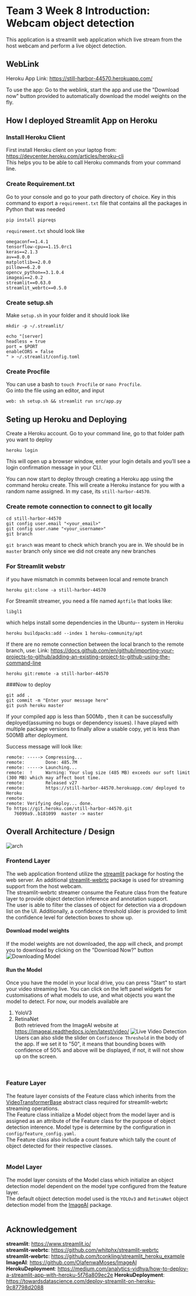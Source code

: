 # Team 3 Week 8 Introduction: Webcam object detection
This application is a streamlit web application which live stream from the host webcam and perform a live object detection.
<br/>

## WebLink
Heroku App Link: https://still-harbor-44570.herokuapp.com/
<br/>

To use the app: Go to the weblink, start the app and use the "Download now" button provided to automatically download the model weights on the fly.
<br/>

## How I deployed Streamlit App on Heroku
### Install Heroku Client
First install Heroku client on your laptop from: https://devcenter.heroku.com/articles/heroku-cli  
This helps you to be able to call Heroku commands from your command line.


### Create Requirement.txt
Go to your console and go to your path directory of choice. Key in this command to export a `requirement.txt` file that contains all the packages in Python that was needed
```
pip install pipreqs
```

`requirement.txt` should look like
```
omegaconf==1.4.1
tensorflow-cpu==1.15.0rc1
keras==2.1.3
av==8.0.0
matplotlib==2.0.0
pillow==6.2.0
opencv_python==3.1.0.4
imageai==2.0.2
streamlit==0.63.0
streamlit_webrtc==0.5.0
```
### Create setup.sh
Make `setup.sh` in your folder and it should look like
```
mkdir -p ~/.streamlit/

echo "[server]
headless = true
port = $PORT
enableCORS = false
" > ~/.streamlit/config.toml
```

### Create Procfile
You can use a bash to 
`touch Procfile` or `nano Procfile`.  
Go into the file using an editor, and input
```
web: sh setup.sh && streamlit run src/app.py
```

## Seting up Heroku and Deploying
Create a Heroku account. Go to your command line, go to that folder path you want to deploy
```
heroku login
```
This will open up a browser window, enter your login details and you’ll see a login confirmation message in your CLI.

You can now start to deploy through creating a Heroku app using the command heroku create. This will create a Heroku instance for you with a random name assigned. In my case, its `still-harbor-44570`.

### Create remote connection to connect to git locally
```
cd still-harbor-44570
git config user.email "<your_email>"
git config user.name "<your_username>"
git branch
```
`git branch` was meant to check which branch you are in. We should be in `master` branch only since we did not create any new branches


### For Streamlit webstr
if you have mismatch in commits between local and remote branch
```
heroku git:clone -a still-harbor-44570
```
For Streamlit streamer, you need a file named `Aptfile` that looks like:
```
libgl1
```
which helps install some dependencies in the Ubuntu-- system in Heroku
```
heroku buildpacks:add --index 1 heroku-community/apt
```
If there are no remote connection between the local branch to the remote branch, use:
Link: https://docs.github.com/en/github/importing-your-projects-to-github/adding-an-existing-project-to-github-using-the-command-line
```
heroku git:remote -a still-harbor-44570
```
###Now to deploy
```
git add .
git commit -m "Enter your message here"
git push heroku master
```
If your compiled app is less than 500Mb , then it can be successfully deployed(assuming no bugs or dependency issues). I have played with multiple package versions to finally allow a usable copy, yet is less than 500MB after deployment.

Success message will look like:
```
remote: -----> Compressing...
remote:        Done: 485.7M
remote: -----> Launching...
remote:  !     Warning: Your slug size (485 MB) exceeds our soft limit (300 MB) which may affect boot time.
remote:        Released v27
remote:        https://still-harbor-44570.herokuapp.com/ deployed to Heroku
remote:
remote: Verifying deploy... done.
To https://git.heroku.com/still-harbor-44570.git
   76099a9..b181099  master -> master

```



## Overall Architecture / Design
![arch](webapp_object_detection.png)
<br/>
### Frontend Layer
The web application frontend utilize the [streamlit](https://www.streamlit.io/) package for hosting the web server. An additional [streamlit-webrtc](https://github.com/whitphx/streamlit-webrtc) package is used for streaming support from the host webcam.  
The streamlit-webrtc streamer consume the Feature class from the feature layer to provide object detection inference and annotation support.  
The user is able to filter the classes of object for detection via a dropdown list on the UI. Additionally, a confidence threshold slider is provided to limit the confidence level for detection boxes to show up.  
#### Download model weights
If the model weights are not downloaded, the app will check, and prompt you to download by clicking on the "Download Now?" button
![Downloading Model](imagesreadme/pic3.png)
#### Run the Model
Once you have the model in your local drive, you can press "Start" to start your video streaming live. You can click on the left panel widgets for customisations of what models to use, and what objects you want the model to detect.
For now, our models available are  
1) YoloV3  
2) RetinaNet  
Both retrieved from the ImageAI website at https://imageai.readthedocs.io/en/latest/video/
![Live Video Detection](imagesreadme/pic2.png)
Users can also slide the slider on `Confidence Threshold` in the body of the app. If we set it to "50", it means that bounding boxes with confidence of 50% and above will be displayed, if not, it will not show up on the screen.
<br/>

### Feature Layer
The feature layer consists of the Feature class which inherits from the [VideoTransformerBase](https://github.com/whitphx/streamlit-webrtc/blob/master/streamlit_webrtc/transform.py) abstract class required for streamlit-webrtc streaming operations.  
The Feature class initialize a Model object from the model layer and is assigned as an attribute of the Feature class for the purpose of object detection interence. Model type is determine by the configuration in `config/feature_config.yaml`.  
The Feature class also include a count feature which tally the count of object detected for their respective classes.  
<br/>

### Model Layer
The model layer consists of the Model class which initialize an object detection model dependent on the model type configured from the feature layer.  
The default object detection model used is the `YOLOv3` and `RetinaNet` object detection model from the [ImageAI](https://github.com/OlafenwaMoses/ImageAI) package.
<br/>
<br/>


## Acknowledgement
**streamlit**: https://www.streamlit.io/  
**streamlit-webrtc**: https://github.com/whitphx/streamlit-webrtc  
**streamlit-webrtc**: https://github.com/tconkling/streamlit_heroku_example
**ImageAI**: https://github.com/OlafenwaMoses/ImageAI  
**HerokuDeployment**: https://medium.com/analytics-vidhya/how-to-deploy-a-streamlit-app-with-heroku-5f76a809ec2e
**HerokuDeployment**: https://towardsdatascience.com/deploy-streamlit-on-heroku-9c87798d2088
